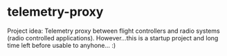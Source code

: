 # telemetry-proxy
Project idea: Telemetry proxy between flight controllers and radio systems (radio controlled applications). However...this is a startup project and long time left before usable to anyhone... :)
